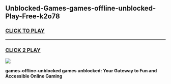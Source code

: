 
## Unblocked-Games-games-offline-unblocked-Play-Free-k2o78
<h3>
<a href="https://premium76.site?title=games-offline-unblocked&ref=17A">CLICK TO PLAY</a></h3>
<hr>

<h3>
<a href="https://premium76.site?title=games-offline-unblocked&ref=17A">CLICK 2 PLAY</a>
  
</h3>

<a href="https://premium76.site?title=games-offline-unblocked&ref=17A"><img src="https://clearcache.store/games.png"></a>


**games-offline-unblocked games unblocked: Your Gateway to Fun and Accessible Online Gaming**

